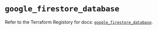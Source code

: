 # `google_firestore_database`

Refer to the Terraform Registory for docs: [`google_firestore_database`](https://www.terraform.io/docs/providers/google-beta/r/google_firestore_database).
